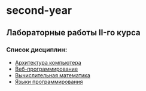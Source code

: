 # second-year
## Лабораторные работы II-го курса
### Список дисциплин:
- [Архитектура компьютера](./csa)
- [Веб-программирование](./web)
- [Вычислительная математика](./comp-math)
- [Языки программирования](./programming-languages)
